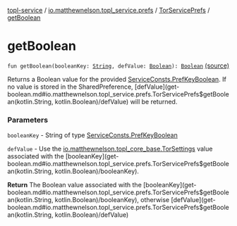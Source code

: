 [topl-service](../../index.md) / [io.matthewnelson.topl_service.prefs](../index.md) / [TorServicePrefs](index.md) / [getBoolean](./get-boolean.md)

# getBoolean

`fun getBoolean(booleanKey: `[`String`](https://kotlinlang.org/api/latest/jvm/stdlib/kotlin/-string/index.html)`, defValue: `[`Boolean`](https://kotlinlang.org/api/latest/jvm/stdlib/kotlin/-boolean/index.html)`): `[`Boolean`](https://kotlinlang.org/api/latest/jvm/stdlib/kotlin/-boolean/index.html) [(source)](https://github.com/05nelsonm/TorOnionProxyLibrary-Android/blob/master/topl-service/src/main/java/io/matthewnelson/topl_service/prefs/TorServicePrefs.kt#L145)

Returns a Boolean value for the provided [ServiceConsts.PrefKeyBoolean](../../io.matthewnelson.topl_service.util/-service-consts/-pref-key-boolean/index.md). If no
value is stored in the SharedPreference, [defValue](get-boolean.md#io.matthewnelson.topl_service.prefs.TorServicePrefs$getBoolean(kotlin.String, kotlin.Boolean)/defValue) will be returned.

### Parameters

`booleanKey` - String of type [ServiceConsts.PrefKeyBoolean](../../io.matthewnelson.topl_service.util/-service-consts/-pref-key-boolean/index.md)

`defValue` - Use the [io.matthewnelson.topl_core_base.TorSettings](../../..//topl-core-base/io.matthewnelson.topl_core_base/-tor-settings/index.md) value
associated with the [booleanKey](get-boolean.md#io.matthewnelson.topl_service.prefs.TorServicePrefs$getBoolean(kotlin.String, kotlin.Boolean)/booleanKey).

**Return**
The Boolean value associated with the [booleanKey](get-boolean.md#io.matthewnelson.topl_service.prefs.TorServicePrefs$getBoolean(kotlin.String, kotlin.Boolean)/booleanKey), otherwise [defValue](get-boolean.md#io.matthewnelson.topl_service.prefs.TorServicePrefs$getBoolean(kotlin.String, kotlin.Boolean)/defValue)

